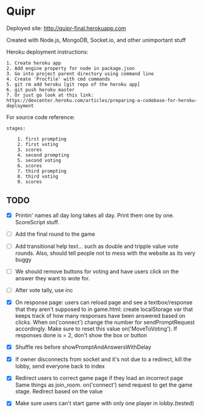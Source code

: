 # Quipr

Deployed site: http://quipr-final.herokuapp.com

Created with Node.js, MongoDB, Socket.io, and other unimportant stuff
	
Heroku deployment instructions:
	
	1. Create heroku app
	2. Add engine property for node in package.json
	3. Go into project parent directory using command line
	4. Create 'Procfile' with cmd commands
	5. git rm add heroku [git repo of the heroku app]
	6. git push heroku master
	7. Or just go look at this link: https://devcenter.heroku.com/articles/preparing-a-codebase-for-heroku-deployment
	
For source code reference:
	
	stages:
		
		1. first prompting
		2. first voting
		3. scores
		4. second prompting
		5. second voting
		6. scores
		7. third prompting
		8. third voting
		9. scores
		
## TODO
	
- [x] Printin' names all day long takes all day. Print them one by one. ScoreScript stuff.

- [ ] Add the final round to the game

- [ ] Add transitional help text... such as double and tripple value vote rounds. Also, should tell people not to mess with the website as its very buggy

- [ ] We should remove buttons for voting and have users click on the answer they want to wote for.

- [ ] After vote tally, use inc

- [x] On response page:
	users can reload page and see a textbox/response that they aren't supposed to
		in game.html: create localStorage var that keeps track of how many responses have been answered based on clicks. When on('connect') change the number for sendPromptRequest accordingly. Make sure to reset this value on('MoveToVoting'). If responses done is = 2, don't show the box or button


- [x] Shuffle res before showPromptAndAnswersWithDelay

- [x] If owner disconnects from socket and it's not due to a redirect, kill the lobby, send everyone back to index

- [x] Redirect users to correct game page if they load an incorrect page
	Same things as join_room. on('connect') send request to get the game stage. Redirect based on the value
	
- [x] Make sure users can't start game with only one player in lobby.(tested)
	
	
